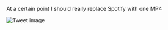 At a certain point I should really replace Spotify with one MP4


![Tweet image](/assets/crosspoast/GAIbBcqa0AAa1zk.jpg)

